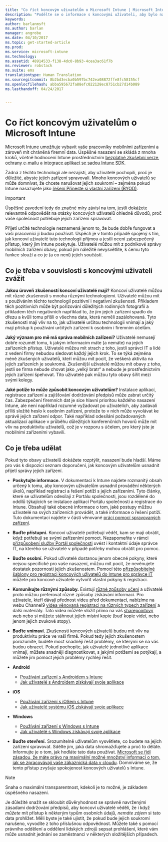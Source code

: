 ```yaml
---
title: "Co říct koncovým uživatelům o Microsoft Intune | Microsoft Intune"
description: "Podělte se o informace s koncovými uživateli, aby bylo nasazení Intune úspěšné."
keywords: 
author: barlanmsft
ms.author: barlan
manager: angrobe
ms.date: 04/10/2017
ms.topic: get-started-article
ms.prod: 
ms.service: microsoft-intune
ms.technology: 
ms.assetid: 48914533-f138-4dc0-8b93-4cea3ac61f7b
ms.reviewer: robstack
ms.suite: ems
translationtype: Human Translation
ms.sourcegitcommit: 8b2bd3ecba0b597bc742ea08872ffe8fc58155cf
ms.openlocfilehash: abba595672fa88efc022128ec8751cb27d14b089
ms.lasthandoff: 04/24/2017


---
```


# <a name="how-to-educate-your-end-users-about-microsoft-intune"></a>Co říct koncovým uživatelům o Microsoft Intune

Microsoft Intune umožňuje vybavit vaše pracovníky mobilními zařízeními a zároveň mít chráněná firemní data. Úspěšné nasazení se skládá z mnoha kroků, včetně hodnocení Intune prostřednictvím [bezplatné zkušební verze](/Intune/Understand/mobile-device-management-trial-guide-microsoft-intune), [ochrany e-mailu](https://docs.microsoft.com/intune/understand-explore/common-ways-to-use-intune#protecting-your-on-premises-email-and-data-so-it-can-be-safely-accessed-by-mobile-devices) a [integrace aplikací se sadou Intune SDK](/intune/develop/intune-app-sdk).

Žádná z těchto technologií ale nezajistí, aby uživatelé pochopili, proč je důležité, abyste jejich zařízení spravovali. Mnoho koncových uživatelů se může domnívat, že chcete narušovat jejich soukromí – zejména pokud Intune nasazujete jako [řešení Přineste si vlastní zařízení (BYOD)](/enterprise-mobility-security/solutions/byod-design-considerations-guide).

> [!Important]
> Úspěšné zavedení tedy do značné míry závisí na tom, jestli dokážete relevantně odpovědět na otázky koncových uživatelů ohledně důvodů, proč vaše společnost potřebuje jejich zařízení spravovat.

Přijetí určité technologie neznamená jenom to, že bude dobře fungovat a vaši pracovníci ji budou používat. Úspěch je v tomto případě spojený s tím, jak koncoví uživatelé tuto technologii přijmou a jestli ocení zabezpečený přístup, který jim Intune poskytuje. Uživatelé můžou mít z podnikové správy mobilních zařízení obavy, pokud jim náležitě nevysvětlíte, k čemu tyto funkce slouží a co je (a co není) jejich součástí.

## <a name="things-to-consider-about-your-end-users"></a>Co je třeba v souvislosti s koncovými uživateli zvážit

__Jakou úroveň zkušeností koncoví uživatelé mají?__ Koncoví uživatelé můžou mít různé zkušenosti s mnoha různými technologiemi. Uživatelé můžou mít s používáním těchto technologií pozitivní i negativní zkušenosti. Příkladem těch pozitivních může být pořizování důležitých rodinných fotografií a příkladem těch negativních například to, že jim jejich zařízení spadlo do dřezu a kvůli tomu přišli o všechna data, která neměli zazálohovaná. Tyto zkušenosti mají vliv na to, jak uživatelé určitou technologii vnímají a jaký mají přístup k používání určitých zařízení k osobním i firemním účelům.

__Jaký význam pro mě má správa mobilních zařízení?__ Uživatelé nemusejí dobře rozumět tomu, k jakým informacím máte (a nemáte) na jejich zařízeních přístup. Uživatelé můžou mít strach z toho, jestli správci IT a lidé z vedení firmy nebudou sledovat každý jejich krok. To se týká zejména méně zkušených uživatelů, kteří můžou mít pocit, že veškerá aktivita na jejich zařízeních je soukromá. Zkušenější uživatelé můžou mít obavy z toho, jestli se firma nebude chovat jako „velký bratr“ a nebude je prostřednictvím jejich zařízení špehovat. Tito uživatelé pak můžou tyto obavy šířit mezi svými kolegy.

__Jaké potíže to může způsobit koncovým uživatelům?__ Instalace aplikací, registrace zařízení a zajišťování dodržování předpisů může zabrat určitý čas. Zabezpečení firemních dat je sice hlavní prioritou každého nasazení Intune, ale není například rozumné vyžadovat po uživatelích, aby zadávali příliš složité heslo k osobním zařízení, protože to v nich může vyvolávat ke správě jejich zařízení odpor. Také například odesílání požadovaných aktualizací aplikace v průběhu důležitých konferenčních hovorů může mít vliv na produktivitu uživatelů, což je v rozporu s účelem, pro který jste je mobilními zařízeními vybavili.

## <a name="things-you-should-do"></a>Co je třeba udělat

Pokud tyto obavy uživatelů dokážete rozptýlit, nasazení bude hladší. Máme pro vás k dispozici seznam doporučení, jak koncovým uživatelům usnadnit přijetí správy jejich zařízení.

* __Poskytujte informace.__ V dokumentaci k Intune najdete rozmanitý obsah určený k tomu, aby koncovým uživatelům usnadnil provádění některých úkolů, například registraci a řešení potíží s jejich zařízeními. Tyto články, které se uživatelům odesílají z Portálu společnosti, jsou rozdělené do oddílů týkajících se instalace aplikací Portálu společnosti a registrace do Intune. Obsahují také obecné informace o tom, jaké postupy můžou uživatelé na svých zařízeních provádět, a také informace o řešení potíží. Tuto dokumentaci najdete v části věnované [práci pomocí spravovaných zařízení](/Intune/EndUser/use-managed-devices-to-get-work-done).

* __Buďte přístupní.__ Koncoví uživatelé potřebují vědět, kam se mají obrátit, když potřebují se svými zařízeními pomoct. Nezapomeňte v rámci [přizpůsobení služby Portál společnosti](/Intune/get-started/start-with-a-paid-subscription-to-microsoft-intune-step-7) uvést i kontaktní údaje správce IT, na kterého se uživatelé v případě potřeby mohou obrátit pro pomoc.

* __Buďte osobní.__ Pokud uživatelé dostanou jenom obecné pokyny, které nejsou specifické pro vaše nasazení, můžou mít pocit, že nevěnujete dostatek pozornosti jejich zkušenostem. Pomocí této [přizpůsobitelné šablony pro registraci koncových uživatelů do Intune pro správce IT](https://gallery.technet.microsoft.com/office/Intune-End-User-Enrollment-3a0c9b0c) můžete pro koncové uživatele vytvořit vlastní pokyny k registraci.

* __Komunikujte různými způsoby.__ Existují [různé způsoby učení](https://www.umassd.edu/dss/resources/facultystaff/howtoteachandaccommodate/howtoaccommodatedifferentlearningstyles/) a uživatelé proto můžou preferovat různé způsoby získávání informací. Pro uživatele, kteří dávají přednost videu před dokumentací, nabízíme na webu Channel9 [videa věnovaná registraci na různých typech zařízení](https://channel9.msdn.com/Series/IntuneEnrollment) a další materiály. Tato videa můžete vložit přímo na váš [sharepointový web](https://support.office.com/article/Embed-a-video-from-Office-365-Video-59e19984-c34e-4be8-889b-f6fa93910581) nebo si můžete stáhnout jejich místní kopie (buď kopie videí, nebo jenom jejich zvukové stopy).

* __Buďte vnímaví.__ Zkušenosti koncových uživatelů budou mít vliv na produktivitu práce ve vaší firmě. Pokud tedy jejich zkušenostem porozumíte, budete moct snadněji řešit problémy, se kterými se na vás budou obracet. Pokud pochopíte, jak uživatelé jednotlivé aplikace vnímají, můžete snadněji diagnostikovat, s jakými potížemi se potýkají, a můžete jim pomoct jejich problémy rychleji řešit.

* **Android**
  * [Používání zařízení s Androidem s Intune](https://docs.microsoft.com/Intune/EndUser/using-your-android-device-with-intune)
  * [Jak uživatelé s Androidem získávají svoje aplikace](how-your-android-users-get-their-apps.md)

* **iOS**
  * [Používání zařízení s iOSem s Intune](https://docs.microsoft.com/intune-user-help/using-your-ios-or-macos-device-with-intune)
  * [Jak uživatelé systému iOS získávají svoje aplikace](how-your-ios-users-get-their-apps.md)

* **Windows**
  * [Používání zařízení s Windows s Intune](https://docs.microsoft.com/Intune/EndUser/using-your-windows-device-with-intune)
  * [Jak uživatelé s Windows získávají svoje aplikace](how-your-windows-users-get-their-apps.md)

* __Buďte otevření.__ Srozumitelně uživatelům vysvětlete, co budete na jejich zařízení spravovat. Sdělte jim, jaká data shromažďujete a proč to děláte. Informujte je o tom, jak hodláte tato data používat. [Microsoft se řídí zásadou, že máte právo na maximální možné množství informací o tom, jak se zpracovávají vaše zákaznická data v cloudu](https://www.microsoft.com/trustcenter/about/transparency). Domníváme se, že tento přístup zvyšuje spokojenost koncových uživatelů s Intune.

>[!Note]
> Snaha o maximální transparentnost, kdekoli je to možné, je základem úspěšného nasazení.

Je důležité snažit se skloubit důvěryhodnost se správně navrženými zásadami dodržování předpisů, aby koncoví uživatelé věděli, že i když *můžete* mít přístup k některým typům osobních údajů, *nemáte zájem* si tato data prohlížet. Měli byste je také ujistit, že pokud bude jejich soukromí narušeno, vyvodíte z toho příslušnou odpovědnost. Můžete také s pomocí právního oddělení a oddělení lidských zdrojů sepsat prohlášení, které vám může usnadnit jednání se zaměstnanci v některých složitějších případech.


